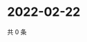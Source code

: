 # 2022-02-22

共 0 条

<!-- BEGIN WEIBO -->
<!-- 最后更新时间 Tue Feb 22 2022 03:11:24 GMT+0800 (China Standard Time) -->

<!-- END WEIBO -->
